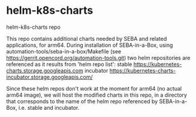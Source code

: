 # helm-k8s-charts
helm-k8s-charts repo

This repo contains additional charts needed by SEBA and related applications, for arm64.
During installation of SEBA-in-a-Box, using automation-tools/seba-in-a-box/Makefile
(see https://gerrit.opencord.org/automation-tools.git) two helm repositories are referenced
as it results from 'helm repo list':
stable   	https://kubernetes-charts.storage.googleapis.com
incubator	https://kubernetes-charts-incubator.storage.googleapis.com/

Since these helm repos don't work at the moment for arm64 (no actual arm64 image), we will
host the modified charts in this repo, in a directory that corresponds to the name of the
helm repo referenced by SEBA-in-a-Box, i.e. stable and incubator.

